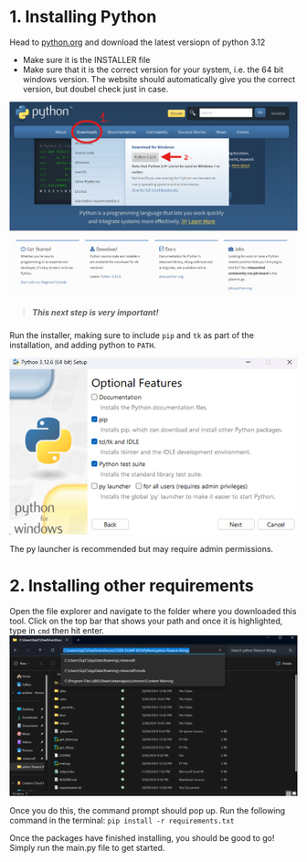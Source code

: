 # 1. Installing Python
Head to [python.org](https://python.org) and download the latest versiopn of python 3.12
* Make sure it is the INSTALLER file
* Make sure that it is the correct version for your system, i.e. the 64 bit windows version. The website should automatically
give you the correct version, but doubel check just in case.

![website.png](docs%2Fwebsite.png)


> ##### **_This next step is very important!_**

Run the installer, making sure to include `pip` and `tk` as part of the installation, and adding python to `PATH`.

![dl.png](docs%2Fdl.png)

The py launcher is recommended but may require admin permissions.

# 2. Installing other requirements
Open the file explorer and navigate to the folder where you downloaded this tool. Click on the top bar that shows your
path and once it is highlighted, type in `cmd` then hit enter.
![explorer.png](docs%2Fexplorer.png)

Once you do this, the command prompt should pop up.
Run the following command in the terminal:
 ```pip install -r requirements.txt```

Once the packages have finished installing, you should be good to go! Simply run the main.py file to get started.